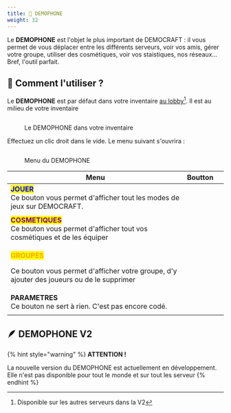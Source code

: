 ```yaml
---
title: 📱 DEMOPHONE
weight: 32
---
```


Le **DEMOPHONE** est l'objet le plus important de DEMOCRAFT : il vous permet de vous déplacer entre les différents serveurs, voir vos amis, gérer votre groupe, utiliser des cosmétiques, voir vos staistiques, nos réseaux... Bref, l'outil parfait.

## 🧐  Comment l'utiliser ?

Le **DEMOPHONE** est par défaut dans votre inventaire [au lobby](#user-content-fn-1)[^1]. Il est au milieu de votre inventaire

<figure><img src="../.gitbook/assets/image.png" alt=""><figcaption><p>Le DEMOPHONE dans votre inventaire</p></figcaption></figure>

Effectuez un clic droit dans le vide. Le menu suivant s'ouvrira :

<figure><img src="../.gitbook/assets/image (1).png" alt=""><figcaption><p>Menu du DEMOPHONE</p></figcaption></figure>



<table data-full-width="true"><thead><tr><th>Menu</th><th>Boutton</th><th data-hidden></th></tr></thead><tbody><tr><td><mark style="color:blue;"><strong>JOUER</strong></mark><br>Ce bouton vous permet d'afficher tout les modes de jeux sur DEMOCRAFT.</td><td><img src="../.gitbook/assets/image (3).png" alt="" data-size="original"></td><td></td></tr><tr><td></td><td></td><td></td></tr><tr><td><mark style="color:purple;"><strong>COSMETIQUES</strong></mark><br>Ce bouton vous permet d'afficher tout vos cosmétiques et de les équiper</td><td><img src="../.gitbook/assets/image (4).png" alt="" data-size="original"></td><td></td></tr><tr><td><p><mark style="color:orange;"><strong>GROUPES</strong></mark></p><p>Ce bouton vous permet d'afficher votre groupe, d'y ajouter des joueurs ou de le supprimer<br></p></td><td><img src="../.gitbook/assets/image (6).png" alt="" data-size="original"></td><td></td></tr><tr><td><strong>PARAMETRES</strong><br>Ce bouton ne sert à rien. C'est pas encore codé.</td><td><img src="../.gitbook/assets/image (5).png" alt="" data-size="original"></td><td></td></tr><tr><td></td><td></td><td></td></tr></tbody></table>

## 🪶 DEMOPHONE V2

{% hint style="warning" %}
**ATTENTION !**

La nouvelle version du DEMOPHONE est actuellement en développement. Elle n'est pas disponible pour tout le monde et sur tout les serveur
{% endhint %}

[^1]: Disponible sur les autres serveurs dans la V2
